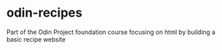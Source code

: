 # odin-recipes
Part of the Odin Project foundation course focusing on html by building a basic recipe website
